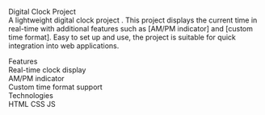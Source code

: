 Digital Clock Project<br>
A lightweight digital clock project . This project displays the current time in real-time with additional features such as [AM/PM indicator] and [custom time format]. Easy to set up and use, the project is suitable for quick integration into web applications.<br>

Features<br>
Real-time clock display<br>
AM/PM indicator<br>
Custom time format support<br>
Technologies<br>
HTML CSS JS<br>
